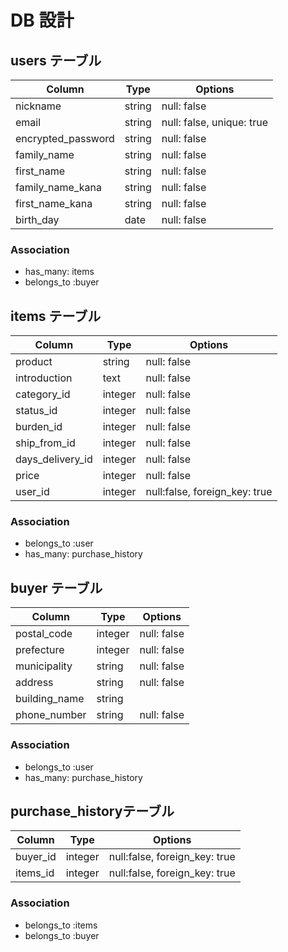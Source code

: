 # DB 設計

## users テーブル

| Column             | Type                | Options                   |
|--------------------|---------------------|---------------------------|
| nickname           | string              | null: false               |
| email              | string              | null: false, unique: true |
| encrypted_password | string              | null: false               |
| family_name        | string              | null: false               |
| first_name         | string              | null: false               |
| family_name_kana   | string              | null: false               |
| first_name_kana    | string              | null: false               |
| birth_day          | date                | null: false               |

### Association
- has_many: items
- belongs_to :buyer



## items テーブル

| Column             | Type                | Options                       |
|--------------------|---------------------|-------------------------------|
| product            | string              | null: false                   |
| introduction       | text                | null: false                   |
| category_id        | integer             | null: false                   |
| status_id          | integer             | null: false                   |
| burden_id          | integer             | null: false                   |
| ship_from_id       | integer             | null: false                   |
| days_delivery_id   | integer             | null: false                   |
| price              | integer             | null: false                   |
| user_id            | integer             | null:false, foreign_key: true |

### Association
- belongs_to :user
- has_many: purchase_history

##  buyer テーブル

| Column             | Type                | Options                       |
|--------------------|---------------------|-------------------------------|
| postal_code        | integer             | null: false                   |
| prefecture         | integer             | null: false                   |
| municipality       | string              | null: false                   |
| address            | string              | null: false                   |
| building_name      | string              |                               |
| phone_number       | string              | null: false                   |

### Association
- belongs_to :user
- has_many: purchase_history

##   purchase_historyテーブル

| Column             | Type                | Options                       |
|--------------------|---------------------|-------------------------------|
| buyer_id           | integer             | null:false, foreign_key: true |
| items_id           | integer             | null:false, foreign_key: true |


### Association
- belongs_to :items
- belongs_to :buyer